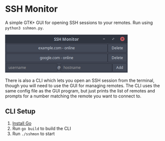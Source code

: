 # SSH Monitor

A simple GTK+ GUI for opening SSH sessions to your remotes. Run using `python3 sshmon.py`.

![screenshot](https://raw.githubusercontent.com/sheodox/sshmon/master/images/screenshot.png)

There is also a CLI which lets you open an SSH session from the terminal, though you will need to use the GUI for managing remotes. The CLI uses the same config file as the GUI program, but just prints the list of remotes and prompts for a number matching the remote you want to connect to.

## CLI Setup

1. [Install Go](https://go.dev/)
1. Run `go build` to build the CLI
1. Run `./sshmon` to start

